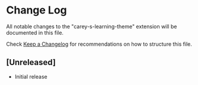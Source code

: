# Change Log

All notable changes to the "carey-s-learning-theme" extension will be documented in this file.

Check [Keep a Changelog](http://keepachangelog.com/) for recommendations on how to structure this file.

## [Unreleased]

- Initial release